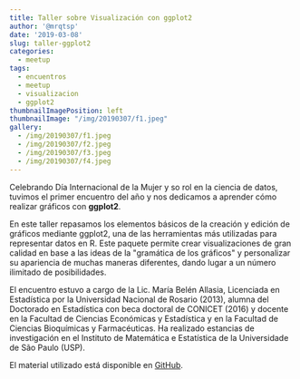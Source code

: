 ```yaml
---
title: Taller sobre Visualización con ggplot2
author: '@mrqtsp'
date: '2019-03-08'
slug: taller-ggplot2
categories:
  - meetup
tags:
  - encuentros
  - meetup
  - visualizacion
  - ggplot2
thumbnailImagePosition: left
thumbnailImage: "/img/20190307/f1.jpeg"
gallery:
  - /img/20190307/f1.jpeg
  - /img/20190307/f2.jpeg
  - /img/20190307/f3.jpeg
  - /img/20190307/f4.jpeg
---
```


Celebrando Día Internacional de la Mujer y so rol en la ciencia de datos, tuvimos el primer encuentro del año y nos dedicamos a aprender cómo realizar gráficos con **ggplot2**.

<!--more-->

En este taller repasamos los elementos básicos de la creación y edición de gráficos mediante ggplot2, una de las herramientas más utilizadas para representar datos en R. Este paquete permite crear visualizaciones de gran calidad en base a las ideas de la "gramática de los gráficos" y personalizar su apariencia de muchas maneras diferentes, dando lugar a un número ilimitado de posibilidades.

El encuentro estuvo a cargo de la Lic. María Belén Allasia, Licenciada en Estadística por la Universidad Nacional de Rosario (2013), alumna del Doctorado en Estadística con beca doctoral de CONICET (2016) y docente en la Facultad de Ciencias Económicas y Estadística y en la Facultad de Ciencias Bioquímicas y Farmacéuticas. Ha realizado estancias de investigación en el Instituto de Matemática e Estatística de la Universidade de São Paulo (USP).

El material utilizado está disponible en [GitHub](https://github.com/renrosario/Presentaciones/tree/master/20190307%20Visualizacion%20con%20ggplot2).
